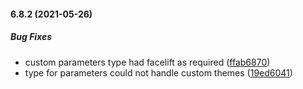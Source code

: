 #### 6.8.2 (2021-05-26)

##### Bug Fixes

*  custom parameters type had facelift as required ([ffab6870](https://github.com/IgorSzyporyn/storybook-facelift/commit/ffab687008b373c5ba0a7e286eed2c1a812e1840))
*  type for parameters could not handle custom themes ([19ed6041](https://github.com/IgorSzyporyn/storybook-facelift/commit/19ed60414be80e1f273452df09f63eb774785cec))


